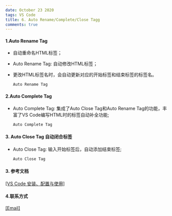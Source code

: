 ```yaml
---
date: October 23 2020
tags: VS Code
title: 6. Auto Rename/Complete/Close Tagg
comments: true
---
```

#### 1.Auto Rename Tag

- 自动重命名HTML标签；

- Auto Rename Tag: 自动修改HTML标签；

- 更改HTML标签名时，会自动更新对应的开始标签和结束标签的标签名。

  ```bash
  Auto Rename Tag
  ```

#### 2.Auto Complete Tag

- Auto Complete Tag: 集成了Auto Close Tag和Auto Rename Tag的功能，丰富了VS Code编写HTML时的标签自动补全功能;

  ```bash
  Auto Complete Tag
  ```

#### 3. Auto Close Tag 自动闭合标签

- Auto Close Tag: 输入开始标签后，自动添加结束标签;

  ```bash
  Auto Close Tag
  ```

#### 3. 参考文档

[[VS Code 安装、配置与使用]](https://web-oyster.github.io/2020/10/23/VSCode/Tutorial/VS%20Code%E5%AE%89%E8%A3%85%E3%80%81%E9%85%8D%E7%BD%AE%E4%B8%8E%E4%BD%BF%E7%94%A8/)

#### 4.联系方式

[[Email]](yuanmin8888@outlook.com)